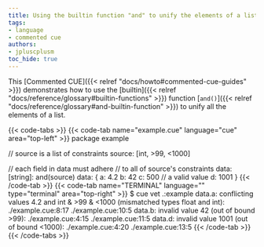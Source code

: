 ```yaml
---
title: Using the builtin function "and" to unify the elements of a list
tags:
- language
- commented cue
authors:
- jpluscplusm
toc_hide: true
---
```


This [Commented CUE]({{< relref "docs/howto#commented-cue-guides" >}})
demonstrates how to use the
[builtin]({{< relref "docs/reference/glossary#builtin-functions" >}})
function
[`and()`]({{< relref "docs/reference/glossary#and-builtin-function" >}})
to unify all the elements of a list.

{{< code-tabs >}}
{{< code-tab name="example.cue" language="cue"  area="top-left" >}}
package example

// source is a list of constraints
source: [int, >99, <1000]

// each field in data must adhere
// to all of source's constraints
data: [string]: and(source)
data: {
	a: 4.2
	b: 42
	c: 500 // a valid value
	d: 1001
}
{{< /code-tab >}}
{{< code-tab name="TERMINAL" language="" type="terminal" area="top-right" >}}
$ cue vet .:example
data.a: conflicting values 4.2 and int & >99 & <1000 (mismatched types float and int):
    ./example.cue:8:17
    ./example.cue:10:5
data.b: invalid value 42 (out of bound >99):
    ./example.cue:4:15
    ./example.cue:11:5
data.d: invalid value 1001 (out of bound <1000):
    ./example.cue:4:20
    ./example.cue:13:5
{{< /code-tab >}}
{{< /code-tabs >}}

